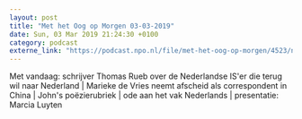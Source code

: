 ```yaml
---
layout: post
title: "Met het Oog op Morgen 03-03-2019"
date: Sun, 03 Mar 2019 21:24:30 +0100
category: podcast
externe_link: "https://podcast.npo.nl/file/met-het-oog-op-morgen/4523/nporadio1_met-het-oog-op-morgen_20190303_met-het-oog-op-morgen-03-03-2019_GH2UPW.mp3"
---
```


Met vandaag: schrijver Thomas Rueb over de Nederlandse IS'er die terug wil naar Nederland | Marieke de Vries neemt afscheid als correspondent in China | John's poëzierubriek | ode aan het vak Nederlands | presentatie: Marcia Luyten
